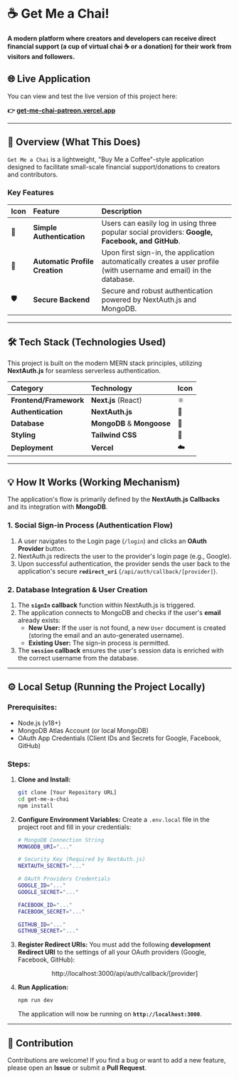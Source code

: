 # ☕ Get Me a Chai!

**A modern platform where creators and developers can receive direct financial support (a cup of virtual chai ☕ or a donation) for their work from visitors and followers.**

## 🌐 Live Application

You can view and test the live version of this project here:

**👉 [get-me-chai-patreon.vercel.app](https://get-me-chai-patreon.vercel.app)**

***

## 🎯 Overview (What This Does)

`Get Me a Chai` is a lightweight, "Buy Me a Coffee"-style application designed to facilitate small-scale financial support/donations to creators and contributors.

### Key Features

| Icon | Feature | Description |
| :--- | :--- | :--- |
| 🔑 | **Simple Authentication** | Users can easily log in using three popular social providers: **Google, Facebook, and GitHub**. |
| 💾 | **Automatic Profile Creation** | Upon first sign-in, the application automatically creates a user profile (with username and email) in the database. |
| 🛡️ | **Secure Backend** | Secure and robust authentication powered by NextAuth.js and MongoDB. |

***

## 🛠️ Tech Stack (Technologies Used)

This project is built on the modern MERN stack principles, utilizing **NextAuth.js** for seamless serverless authentication.

| Category | Technology | Icon |
| :--- | :--- | :--- |
| **Frontend/Framework** | **Next.js** (React) | ⚛️ |
| **Authentication** | **NextAuth.js** | 🔐 |
| **Database** | **MongoDB** & **Mongoose** | 🍃 |
| **Styling** | **Tailwind CSS** | 🎨 |
| **Deployment** | **Vercel** | ☁️ |

***

## 💡 How It Works (Working Mechanism)

The application's flow is primarily defined by the **NextAuth.js Callbacks** and its integration with **MongoDB**.

### 1. Social Sign-in Process (Authentication Flow)

1.  A user navigates to the Login page (`/login`) and clicks an **OAuth Provider** button.
2.  NextAuth.js redirects the user to the provider's login page (e.g., Google).
3.  Upon successful authentication, the provider sends the user back to the application's secure **`redirect_uri`** (`/api/auth/callback/[provider]`).

### 2. Database Integration & User Creation

1.  The **`signIn` callback** function within NextAuth.js is triggered.
2.  The application connects to MongoDB and checks if the user's **email** already exists:
    * **New User:** If the user is not found, a new `User` document is created (storing the email and an auto-generated username).
    * **Existing User:** The sign-in process is permitted.
3.  The **`session` callback** ensures the user's session data is enriched with the correct username from the database.

***

## ⚙️ Local Setup (Running the Project Locally)

### Prerequisites:

* Node.js (v18+)
* MongoDB Atlas Account (or local MongoDB)
* OAuth App Credentials (Client IDs and Secrets for Google, Facebook, GitHub)

### Steps:

1.  **Clone and Install:**
    ```bash
    git clone [Your Repository URL]
    cd get-me-a-chai
    npm install
    ```

2.  **Configure Environment Variables:**
    Create a `.env.local` file in the project root and fill in your credentials:

    ```bash
    # MongoDB Connection String
    MONGODB_URI="..."

    # Security Key (Required by NextAuth.js)
    NEXTAUTH_SECRET="..."

    # OAuth Providers Credentials
    GOOGLE_ID="..."
    GOOGLE_SECRET="..."

    FACEBOOK_ID="..."
    FACEBOOK_SECRET="..."

    GITHUB_ID="..."
    GITHUB_SECRET="..."
    ```

3.  **Register Redirect URIs:**
    You must add the following **development Redirect URI** to the settings of all your OAuth providers (Google, Facebook, GitHub):

    $$\text{http://localhost:3000/api/auth/callback/[provider]}$$

4.  **Run Application:**
    ```bash
    npm run dev
    ```
    The application will now be running on **`http://localhost:3000`**.

***

## 🤝 Contribution

Contributions are welcome! If you find a bug or want to add a new feature, please open an **Issue** or submit a **Pull Request**.
